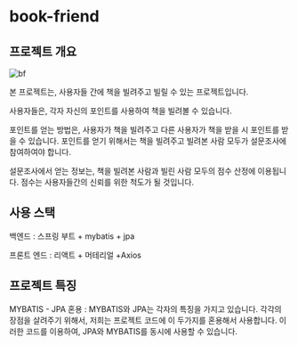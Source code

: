 # book-friend

## 프로젝트 개요

![bf](https://user-images.githubusercontent.com/48556879/178515964-d7860e5e-40f6-40dc-a20f-0e34a9f949d2.jpg)

본 프로젝트는, 사용자들 간에 책을 빌려주고 빌릴 수 있는 프로젝트입니다.

사용자들은, 각자 자신의 포인트를 사용하여 책을 빌려볼 수 있습니다.

포인트를 얻는 방법은, 사용자가 책을 빌려주고 다른 사용자가 책을 받을 시 포인트를 받을 수 있습니다. 포인트를 얻기 위해서는 책을 빌려주고 빌려본 사람 모두가 설문조사에 참여하여야 합니다.

설문조사에서 얻는 정보는, 책을 빌려본 사람과 빌린 사람 모두의 점수 산정에 이용됩니다. 점수는 사용자들간의 신뢰를 위한 척도가 될 것입니다.


## 사용 스택

백엔드 : 스프링 부트 + mybatis + jpa

프론트 엔드 : 리액트 + 머테리얼 +Axios

## 프로젝트 특징

MYBATIS - JPA 혼용 : MYBATIS와 JPA는 각자의 특징을 가지고 있습니다. 각각의 장점을 살려주기 위해서, 저희는 프로젝트 코드에 이 두가지를 혼용해서 사용합니다. 이러한 코드를 이용하여, JPA와 MYBATIS를 동시에 사용할 수 있습니다.


